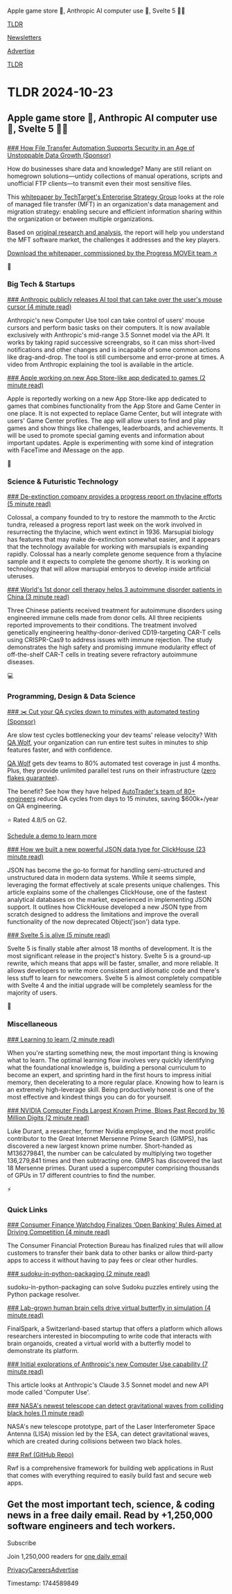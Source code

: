 Apple game store 📱, Anthropic AI computer use 🤖, Svelte 5 👨‍💻

[TLDR](/)

[Newsletters](/newsletters)

[Advertise](https://advertise.tldr.tech/)

[TLDR](/)

# TLDR 2024-10-23

## Apple game store 📱, Anthropic AI computer use 🤖, Svelte 5 👨‍💻

### 

[### How File Transfer Automation Supports Security in an Age of Unstoppable Data Growth (Sponsor)](https://www.progress.com/resources/papers/how-file-transfer-automation-can-support-it-security-goals-and-data-growth?utm_medium=newsletter&amp;utm_source=tldr&amp;utm_campaign=ft_moveit_ad_ftmod_tldr_automation_esg_wp&amp;utm_content=ft-modernization&amp;utm_term=file-transfer-automation&amp;ad_copy=security-goals-and-data-growth&amp;ad_placement=tldr-main)

How do businesses share data and knowledge? Many are still reliant on homegrown solutions—untidy collections of manual operations, scripts and unofficial FTP clients—to transmit even their most sensitive files.

This [whitepaper by TechTarget's Enterprise Strategy Group](https://www.progress.com/resources/papers/how-file-transfer-automation-can-support-it-security-goals-and-data-growth?utm_medium=newsletter&utm_source=tldr&utm_campaign=ft_moveit_ad_ftmod_tldr_automation_esg_wp&utm_content=ft-modernization&utm_term=file-transfer-automation&ad_copy=security-goals-and-data-growth&ad_placement=tldr-main) looks at the role of managed file transfer (MFT) in an organization's data management and migration strategy: enabling secure and efficient information sharing within the organization or between multiple organizations.

Based on [original research and analysis](https://www.progress.com/resources/papers/how-file-transfer-automation-can-support-it-security-goals-and-data-growth?utm_medium=newsletter&utm_source=tldr&utm_campaign=ft_moveit_ad_ftmod_tldr_automation_esg_wp&utm_content=ft-modernization&utm_term=file-transfer-automation&ad_copy=security-goals-and-data-growth&ad_placement=tldr-main), the report will help you understand the MFT software market, the challenges it addresses and the key players.

[Download the whitepaper, commissioned by the Progress MOVEit team ↗️](https://www.progress.com/resources/papers/how-file-transfer-automation-can-support-it-security-goals-and-data-growth?utm_medium=newsletter&utm_source=tldr&utm_campaign=ft_moveit_ad_ftmod_tldr_automation_esg_wp&utm_content=ft-modernization&utm_term=file-transfer-automation&ad_copy=security-goals-and-data-growth&ad_placement=tldr-main)

📱

### Big Tech & Startups

[### Anthropic publicly releases AI tool that can take over the user's mouse cursor (4 minute read)](https://arstechnica.com/ai/2024/10/anthropic-publicly-releases-ai-tool-that-can-take-over-the-users-mouse-cursor/?utm_source=tldrnewsletter)

Anthropic's new Computer Use tool can take control of users' mouse cursors and perform basic tasks on their computers. It is now available exclusively with Anthropic's mid-range 3.5 Sonnet model via the API. It works by taking rapid successive screengrabs, so it can miss short-lived notifications and other changes and is incapable of some common actions like drag-and-drop. The tool is still cumbersome and error-prone at times. A video from Anthropic explaining the tool is available in the article.

[### Apple working on new App Store-like app dedicated to games (2 minute read)](https://9to5mac.com/2024/10/22/apple-new-app-store-like-app-games/?utm_source=tldrnewsletter)

Apple is reportedly working on a new App Store-like app dedicated to games that combines functionality from the App Store and Game Center in one place. It is not expected to replace Game Center, but will integrate with users' Game Center profiles. The app will allow users to find and play games and show things like challenges, leaderboards, and achievements. It will be used to promote special gaming events and information about important updates. Apple is experimenting with some kind of integration with FaceTime and iMessage on the app.

🚀

### Science & Futuristic Technology

[### De-extinction company provides a progress report on thylacine efforts (5 minute read)](https://arstechnica.com/science/2024/10/effort-to-bring-back-the-tasmanian-tiger-builds-steam/?utm_source=tldrnewsletter)

Colossal, a company founded to try to restore the mammoth to the Arctic tundra, released a progress report last week on the work involved in resurrecting the thylacine, which went extinct in 1936. Marsupial biology has features that may make de-extinction somewhat easier, and it appears that the technology available for working with marsupials is expanding rapidly. Colossal has a nearly complete genome sequence from a thylacine sample and it expects to complete the genome shortly. It is working on technology that will allow marsupial embryos to develop inside artificial uteruses.

[### World's 1st donor cell therapy helps 3 autoimmune disorder patients in China (3 minute read)](https://interestingengineering.com/science/china-autoimmune-disorder-donor-cell?utm_source=tldrnewsletter)

Three Chinese patients received treatment for autoimmune disorders using engineered immune cells made from donor cells. All three recipients reported improvements to their conditions. The treatment involved genetically engineering healthy-donor-derived CD19-targeting CAR-T cells using CRISPR-Cas9 to address issues with immune rejection. The study demonstrates the high safety and promising immune modularity effect of off-the-shelf CAR-T cells in treating severe refractory autoimmune diseases.

💻

### Programming, Design & Data Science

[### ✂️ Cut your QA cycles down to minutes with automated testing (Sponsor)](https://www.qawolf.com/?utm_campaign=CutQACycles10232024&amp;utm_source=tldr&amp;utm_medium=newsletter)

Are slow test cycles bottlenecking your dev teams' release velocity? With [QA Wolf](https://www.qawolf.com/?utm_campaign=CutQACycles10232024&utm_source=tldr&utm_medium=newsletter), your organization can run entire test suites in minutes to ship features faster, and with confidence.

[QA Wolf](https://www.qawolf.com/?utm_campaign=CutQACycles10232024&utm_source=tldr&utm_medium=newsletter) gets dev teams to 80% automated test coverage in just 4 months. Plus, they provide unlimited parallel test runs on their infrastructure ([zero flakes guarantee](https://www.qawolf.com/?utm_campaign=CutQACycles10232024&utm_source=tldr&utm_medium=newsletter)).

The benefit? See how they have helped [AutoTrader's team of 80+ engineers](https://www.qawolf.com/case-studies/autotrader?utm_campaign=CutQACycles10232024&utm_source=tldr&utm_medium=newsletter) reduce QA cycles from days to 15 minutes, saving $600k+/year on QA engineering.

⭐ Rated 4.8/5 on G2.

[Schedule a demo to learn more](https://www.qawolf.com/?utm_campaign=CutQACycles10232024&utm_source=tldr&utm_medium=newsletter)

[### How we built a new powerful JSON data type for ClickHouse (23 minute read)](https://clickhouse.com/blog/a-new-powerful-json-data-type-for-clickhouse?utm_source=tldrnewsletter)

JSON has become the go-to format for handling semi-structured and unstructured data in modern data systems. While it seems simple, leveraging the format effectively at scale presents unique challenges. This article explains some of the challenges ClickHouse, one of the fastest analytical databases on the market, experienced in implementing JSON support. It outlines how ClickHouse developed a new JSON type from scratch designed to address the limitations and improve the overall functionality of the now deprecated Object('json') data type.

[### Svelte 5 is alive (5 minute read)](https://svelte.dev/blog/svelte-5-is-alive?utm_source=tldrnewsletter)

Svelte 5 is finally stable after almost 18 months of development. It is the most significant release in the project's history. Svelte 5 is a ground-up rewrite, which means that apps will be faster, smaller, and more reliable. It allows developers to write more consistent and idiomatic code and there's less stuff to learn for newcomers. Svelte 5 is almost completely compatible with Svelte 4 and the initial upgrade will be completely seamless for the majority of users.

🎁

### Miscellaneous

[### Learning to learn (2 minute read)](https://kevin.the.li/posts/learning-to-learn/?utm_source=tldrnewsletter)

When you're starting something new, the most important thing is knowing what to learn. The optimal learning flow involves very quickly identifying what the foundational knowledge is, building a personal curriculum to become an expert, and sprinting hard in the first hours to impress initial memory, then decelerating to a more regular place. Knowing how to learn is an extremely high-leverage skill. Being productively honest is one of the most effective and kindest things you can do for yourself.

[### NVIDIA Computer Finds Largest Known Prime, Blows Past Record by 16 Million Digits (2 minute read)](https://gizmodo.com/nvidia-computer-finds-largest-known-prime-blows-past-record-by-16-million-digits-2000514948?utm_source=tldrnewsletter)

Luke Durant, a researcher, former Nvidia employee, and the most prolific contributor to the Great Internet Mersenne Prime Search (GIMPS), has discovered a new largest known prime number. Short-handed as M136279841, the number can be calculated by multiplying two together 136,279,841 times and then subtracting one. GIMPS has discovered the last 18 Mersenne primes. Durant used a supercomputer comprising thousands of GPUs in 17 different countries to find the number.

⚡

### Quick Links

[### Consumer Finance Watchdog Finalizes ‘Open Banking' Rules Aimed at Driving Competition (4 minute read)](https://www.wsj.com/articles/consumer-finance-watchdog-finalizes-open-banking-rules-aimed-at-driving-competition-baed989e?st=MGKBCF&reflink=desktopwebshare_permalink&utm_source=tldrnewsletter)

The Consumer Financial Protection Bureau has finalized rules that will allow customers to transfer their bank data to other banks or allow third-party apps to access it without having to pay fees or clear other hurdles.

[### sudoku-in-python-packaging (2 minute read)](https://simonwillison.net/2024/Oct/21/sudoku-in-python-packaging/?utm_source=tldrnewsletter)

sudoku-in-python-packaging can solve Sudoku puzzles entirely using the Python package resolver.

[### Lab-grown human brain cells drive virtual butterfly in simulation (4 minute read)](https://www.theregister.com/2024/10/22/human_brain_tissue_butterfly_simulation/?utm_source=tldrnewsletter)

FinalSpark, a Switzerland-based startup that offers a platform which allows researchers interested in biocomputing to write code that interacts with brain organoids, created a virtual world with a butterfly model to demonstrate its platform.

[### Initial explorations of Anthropic's new Computer Use capability (7 minute read)](https://simonwillison.net/2024/Oct/22/computer-use/?utm_source=tldrnewsletter)

This article looks at Anthropic's Claude 3.5 Sonnet model and new API mode called 'Computer Use'.

[### NASA's newest telescope can detect gravitational waves from colliding black holes (1 minute read)](https://www.engadget.com/science/space/nasas-newest-telescope-can-detect-gravitational-waves-from-colliding-black-holes-194527272.html?src=rss&amp;guccounter=1&amp;utm_source=tldrnewsletter)

NASA's new telescope prototype, part of the Laser Interferometer Space Antenna (LISA) mission led by the ESA, can detect gravitational waves, which are created during collisions between two black holes.

[### Rwf (GitHub Repo)](https://github.com/levkk/rwf?utm_source=tldrnewsletter)

Rwf is a comprehensive framework for building web applications in Rust that comes with everything required to easily build fast and secure web apps.

## Get the most important tech, science, & coding news in a free daily email. Read by +1,250,000 software engineers and tech workers.

Subscribe

Join 1,250,000 readers for [one daily email](/api/latest/tech)

[Privacy](/privacy)[Careers](https://jobs.ashbyhq.com/tldr.tech)[Advertise](/tech/advertise)

Timestamp: 1744589849